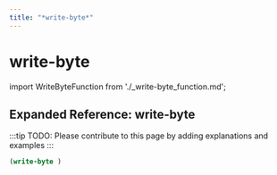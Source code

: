 ```yaml
---
title: "*write-byte*"
---
```


# write-byte

import WriteByteFunction from './_write-byte_function.md';

<WriteByteFunction />

## Expanded Reference: write-byte

:::tip
TODO: Please contribute to this page by adding explanations and examples
:::

```lisp
(write-byte )
```
